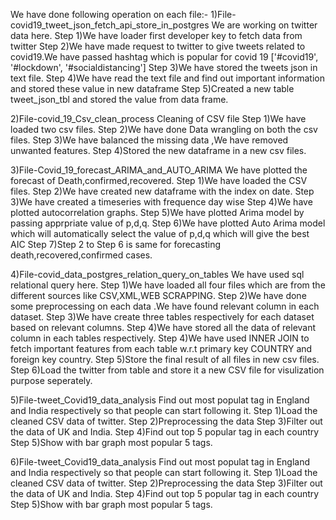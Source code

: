 We have done following operation on each file:-
1)File-covid19_tweet_json_fetch_api_store_in_postgres
We are working on twitter data here.
Step 1)We have loader first developer key to fetch data from twitter
Step 2)We have made request to twitter to give tweets related to covid19.We have passed hashtag which is popular for 
covid 19 ['#covid19', '#lockdown', '#socialdistancing']
Step 3)We have stored the tweets json in text file.
Step 4)We have read the text file and find out important information and stored these value in new dataframe
Step 5)Created a new table tweet_json_tbl and stored the value from data frame.

2)File-covid_19_Csv_clean_process
Cleaning of CSV file
Step 1)We have loaded two csv files.
Step 2)We have done Data wrangling on both the csv files.
Step 3)We have balanced the missing data ,We have removed unwanted features.
Step 4)Stored the new dataframe in a new csv files.

3)File-Covid_19_forecast_ARIMA_and_AUTO_ARIMA
We have plotted the forecast of Death,confirmed,recovered.
Step 1)We have loaded the CSV files.
Step 2)We have created new dataframe with the index on date.
Step 3)We have created a timeseries with frequence day wise
Step 4)We have plotted autocorrelation graphs.
Step 5)We have plotted Arima model by passing apprpriate value of p,d,q.
Step 6)We have plotted Auto Arima model which will automatically select the value of p,d,q which will give the best AIC
Step 7)Step 2 to Step 6 is same for forecasting death,recovered,confirmed cases.

4)File-covid_data_postgres_relation_query_on_tables
We have used sql relational query here.
Step 1)We have loaded all four files which are from the different sources like CSV,XML,WEB SCRAPPING.
Step 2)We have done some preprocessing on each data .We have found relevant column in each dataset.
Step 3)We have create three tables respectively for each dataset based on relevant columns.
Step 4)We have stored all the data of relevant column in each tables respectively.
Step 4)We have used INNER JOIN to fetch important features from each table w.r.t primary key COUNTRY and foreign key country.
Step 5)Store the final result of all files in new csv files.
Step 6)Load the twitter from table and store it a new CSV file for visulization purpose seperately.

5)File-tweet_Covid19_data_analysis
Find out most populat tag in England and India   respectively  so that people can start following it.
Step 1)Load the cleaned CSV  data of twitter.
Step 2)Preprocessing the data
Step 3)Filter out the data of UK and India.
Step 4)Find out top 5 popular tag in each country
Step 5)Show with bar graph most popular 5 tags.

6)File-tweet_Covid19_data_analysis
Find out most populat tag in England and India   respectively  so that people can start following it.
Step 1)Load the cleaned CSV  data of twitter.
Step 2)Preprocessing the data
Step 3)Filter out the data of UK and India.
Step 4)Find out top 5 popular tag in each country
Step 5)Show with bar graph most popular 5 tags.


